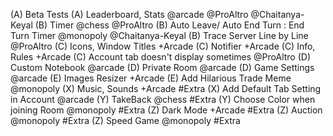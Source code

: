 (A) Beta Tests
(A) Leaderboard, Stats @arcade @ProAltro @Chaitanya-Keyal
(B) Timer @chess @ProAltro
(B) Auto Leave/ Auto End Turn : End Turn Timer @monopoly @Chaitanya-Keyal
(B) Trace Server Line by Line @ProAltro
(C) Icons, Window Titles +Arcade
(C) Notifier +Arcade
(C) Info, Rules +Arcade
(C) Account tab doesn't display sometimes @ProAltro
(D) Custom Notebook @arcade
(D) Private Room @arcade
(D) Game Settings @arcade
(E) Images Resizer +Arcade
(E) Add Hilarious Trade Meme @monopoly
(X) Music, Sounds +Arcade #Extra
(X) Add Default Tab Setting in Account @arcade
(Y) TakeBack @chess #Extra
(Y) Choose Color when joining Room @monopoly #Extra
(Z) Dark Mode +Arcade #Extra
(Z) Auction @monopoly #Extra
(Z) Speed Game @monopoly #Extra
